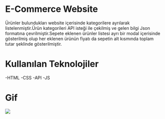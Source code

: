  <h1>E-Commerce Website</h1>

Ürünler bulundukları website içerisinde kategorilere ayrılarak listelenmiştir.Ürün kategorileri API isteği ile çekilmiş ve gelen bilgi Json formatına çevrilmiştir.Sepete eklenen ürünler listesi ayrı bir modal içerisinde gösterilmiş olup her eklenen ürünün fiyatı da sepetin alt kısmında toplam tutar şeklinde gösterilmiştir.

<h1>Kullanılan Teknolojiler</h1>
  -HTML
  -CSS
  -API
  -JS

<h1>Gif</h1>

<img src="/img/ezgif.com-video-to-gif.gif"/>
